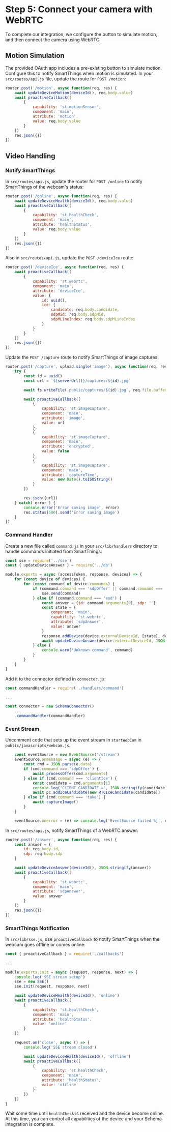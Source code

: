 # Step 5: Connect your camera with WebRTC

To complete our integration, we configure the button to simulate motion, 
and then connect the camera using WebRTC.

## Motion Simulation

The provided OAuth app includes a pre-existing button to simulate motion. Configure this to notify SmartThings when
motion is simulated. In your `src/routes/api.js` file, update the route for `POST /motion`:

```js
router.post('/motion', async function(req, res) {
	await updateDeviceMotion(deviceId(), req.body.value)
	await proactiveCallback([
		{
			capability: 'st.motionSensor',
			component: 'main',
			attribute: 'motion',
			value: req.body.value
		}
	])
	res.json({})
})
```

## Video Handling

### Notify SmartThings

In `src/routes/api.js`, update the router for `POST /online` to notify SmartThings of the webcam's
status:

```js
router.post('/online', async function(req, res) {
	await updateDeviceHealth(deviceId(), req.body.value)
	await proactiveCallback([
		{
			capability: 'st.healthCheck',
			component: 'main',
			attribute: 'healthStatus',
			value: req.body.value
		}
	])
	res.json({})
})
```

Also in `src/routes/api.js`, update the `POST /deviceIce` route:

```js
router.post('/deviceIce', async function(req, res) {
	await proactiveCallback([
		{
			capability: 'st.webrtc',
			component: 'main',
			attribute: 'deviceIce',
			value: {
				id: uuid(),
				ice: {
					candidate: req.body.candidate,
					sdpMid: req.body.sdpMid,
					sdpMLineIndex: req.body.sdpMLineIndex
				}
			}
		}
	])
	res.json({})
})
```

Update the `POST /capture` route to notify SmartThings of image captures:

```js
router.post('/capture', upload.single('image'), async function(req, res) {
	try {
		const id = uuid()
		const url = `${serverUrl()}/captures/${id}.jpg`

		await fs.writeFile(`public/captures/${id}.jpg`, req.file.buffer)

		await proactiveCallback([
			{
				capability: 'st.imageCapture',
				component: 'main',
				attribute: 'image',
				value: url
			},
			{
				capability: 'st.imageCapture',
				component: 'main',
				attribute: 'encrypted',
				value: false
			},
			{
				capability: 'st.imageCapture',
				component: 'main',
				attribute: 'captureTime',
				value: new Date().toISOString()
			}
		])

		res.json({url})
	} catch( error ) {
		console.error('Error saving image', error)
		res.status(500).send('Error saving image')
	}
})
```

### Command Handler

Create a new file called `command.js` in your `src/lib/handlers` directory to handle commands initiated from
SmartThings:

```js
const sse = require('../sse')
const { updateDeviceAnswer } = require('../db')

module.exports = async (accessToken, response, devices) => {
	for (const device of devices) {
		for (const command of device.commands) {
			if (command.command === 'sdpOffer' || command.command === 'clientIce' || command.command === 'take') {
				sse.send(command)
			} else if (command.command === 'end') {
				const answer = {id: command.arguments[0], sdp: ''}
				const state = {
					component: 'main',
					capability: 'st.webrtc',
					attribute: 'sdpAnswer',
					value: answer
				}
				response.addDevice(device.externalDeviceId, [state], device.deviceCookie)
				await updateDeviceAnswer(device.externalDeviceId, JSON.stringify(answer))
			} else {
				console.warn('Unknown command', command)
			}
		}
	}
}
```

Add it to the connector defined in `connector.js`:

```js
const commandHandler = require('./handlers/command')

...

const connector = new SchemaConnector()
	...
	.commandHandler(commandHandler)
```

### Event Stream

Uncomment code that sets up the event stream in `startWebCam` in `public/javascripts/webcam.js`.

```js
	const eventSource = new EventSource('/stream')
	eventSource.onmessage = async (e) => {
		const cmd = JSON.parse(e.data)
		if (cmd.command === 'sdpOffer') {
			await processOffer(cmd.arguments)
		} else if (cmd.command === 'clientIce') {
			const candidate = cmd.arguments[1]
			console.log('CLIENT CANDIDATE =', JSON.stringify(candidate, null, 2))
			await pc.addIceCandidate(new RTCIceCandidate(candidate))
		} else if (cmd.command === 'take') {
			await captureImage()
		}
	}

	eventSource.onerror = (e) => console.log('EventSource failed %j', e)
```

In `src/routes/api.js`, notify SmartThings of a WebRTC answer:

```js
router.post('/answer', async function(req, res) {
	const answer = {
		id: req.body.id,
		sdp: req.body.sdp
	}

	await updateDeviceAnswer(deviceId(), JSON.stringify(answer))
	await proactiveCallback([
		{
			capability: 'st.webrtc',
			component: 'main',
			attribute: 'sdpAnswer',
			value: answer
		}
	])
	res.json({})
})
```

### SmartThings Notification

In `src/lib/sse.js`, use `proactiveCallback` to notify SmartThings when the webcam 
goes offline or comes online:

```js
const { proactiveCallback } = require('./callbacks')

...

module.exports.init = async (request, response, next) => {
	console.log('SSE stream setup')
	sse = new SSE()
	sse.init(request, response, next)

	await updateDeviceHealth(deviceId(), 'online')
	await proactiveCallback([
		{
			capability: 'st.healthCheck',
			component: 'main',
			attribute: 'healthStatus',
			value: 'online'
		}
	])

	request.on('close', async () => {
		console.log('SSE stream closed')

		await updateDeviceHealth(deviceId(), 'offline')
		await proactiveCallback([
			{
				capability: 'st.healthCheck',
				component: 'main',
				attribute: 'healthStatus',
				value: 'offline'
			}
		])
	})
}
```

Wait some time until `healthCheck` is received and the device become online. At this time, you can control all capabilities of the device 
and your Schema integration is complete. 
